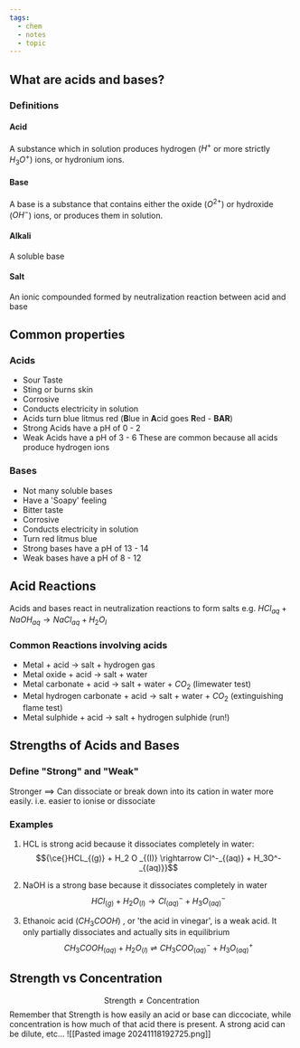 ```yaml
---
tags:
  - chem
  - notes
  - topic
---
```

## What are acids and bases?
### Definitions
#### Acid
A substance which in solution produces hydrogen ($H^+$ or more strictly $H_3O^+$) ions, or hydronium ions. 
#### Base
A base is a substance that contains either the oxide ($O^{2+}$) or hydroxide ($OH^-$) ions, or produces them in solution.
#### Alkali
A soluble base
#### Salt
An ionic compounded formed by neutralization reaction between acid and base 
## Common properties
### Acids
- Sour Taste
- Sting or burns skin
- Corrosive
- Conducts electricity in solution
- Acids turn blue litmus red (**B**lue in **A**cid goes **R**ed - **BAR**)
- Strong Acids have a pH of 0 - 2
- Weak Acids have a pH of 3 - 6
These are common because all acids produce hydrogen ions

### Bases
- Not many soluble bases
- Have a 'Soapy' feeling 
- Bitter taste
- Corrosive
- Conducts electricity in solution
- Turn red litmus blue
- Strong bases have a pH of 13 - 14 
- Weak bases have a pH of 8 - 12

## Acid Reactions
Acids and bases react in neutralization reactions to form salts
e.g. $HCl _{aq} + NaOH _{aq} \rightarrow NaCl _{aq} + H_2O _{I}$

### Common Reactions involving acids
- Metal + acid $\rightarrow$                                  salt + hydrogen gas
- Metal oxide + acid $\rightarrow$                         salt + water
- Metal carbonate + acid $\rightarrow$                  salt + water + $CO_2$ (limewater test)
- Metal hydrogen carbonate + acid $\rightarrow$  salt + water + $CO_2$ (extinguishing flame test)
- Metal sulphide + acid $\rightarrow$                     salt + hydrogen sulphide (run!)




## Strengths of Acids and Bases
### Define "Strong" and "Weak"
Stronger $\implies$ Can dissociate or break down into its cation in water more easily. i.e. easier to ionise or dissociate 

### Examples
1. HCL is strong acid because it dissociates completely in water:
$${\ce{}HCL_{(g)} + H_2 O _{(I)} \rightarrow Cl^-_{(aq)} + H_3O^-_{(aq)}}$$

2. NaOH is a strong base because it dissociates completely in water
$$HCl_{(g)} + H_2O_{(l)} \rightarrow Cl^{-}_{(aq)} + H_3O^{-}_{(aq)}
$$
3. Ethanoic acid  ($CH_3COOH$) , or 'the acid in vinegar', is a weak acid. It only partially dissociates and actually sits in equilibrium 
$$CH_3COOH_{(aq)} + H_2O_{(l)} \rightleftharpoons CH_3COO^{-}_{(aq)} + H_3O^{+}_{(aq)}
$$


## Strength vs Concentration 

$$\textrm{Strength} \neq \textrm{Concentration}$$
Remember that Strength is how easily an acid or base can diccociate, while concentration is how much of that acid there is present. A strong acid can be dilute, etc...
![[Pasted image 20241118192725.png]]


